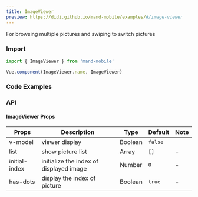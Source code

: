 ```yaml
---
title: ImageViewer
preview: https://didi.github.io/mand-mobile/examples/#/image-viewer
---
```


For	 browsing multiple pictures and swiping to switch pictures

### Import

```javascript
import { ImageViewer } from 'mand-mobile'

Vue.component(ImageViewer.name, ImageViewer)
```


### Code Examples
<!-- DEMO -->

### API

#### ImageViewer Props
|Props | Description | Type | Default | Note |
|----|-----|------|------|------|
| v-model | viewer display | Boolean | `false` |
| list |show picture list | Array<String> | `[]` | -|
| initial-index | initialize the index of displayed image | Number | `0` | - |
| has-dots | display the index of picture| Boolean | `true` | - |

